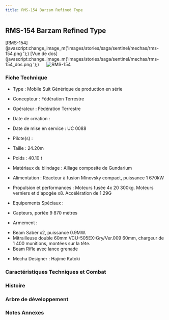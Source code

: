 ```yaml
---
title: RMS-154 Barzam Refined Type
---
```


RMS-154 Barzam Refined Type
---------------------------


[RMS-154](javascript:change_image_m('images/stories/saga/sentinel/mechas/rms-154.png
');) [Vue de dos](javascript:change_image_m('images/stories/saga/sentinel/mechas/rms-154_dos.png
');)      ![
RMS-154](/images/stories/saga/sentinel/mechas/rms-154.png
)    
### Fiche Technique



- Type : Mobile Suit Générique de production en série
  
- Concepteur : Fédération Terrestre
  
- Opérateur : Fédération Terrestre
  
- Date de création : 
  
- Date de mise en service : UC 0088
  
- Pilote(s) : 
  
- Taille : 24.20m
  
- Poids : 40.10 t
  
- Matériaux du blindage : Alliage composite de Gundarium
  
- Alimentation : Réacteur à fusion Minovsky compact, puissance 1 670kW
  
- Propulsion et performances : Moteurs fusée 4x 20 300kg. Moteurs verniers et d'apogée x8. Accélération de 1.29G
  
- Equipements Spéciaux :


* Capteurs, portée 9 870 mètres


- Armement :


* Beam Saber x2, puissance 0.9MW.
* Mitrailleuse double 60mm VCU-505EX-Gry/Ver.009 60mm, chargeur de 1 400 munitions, montées sur la tête.
* Beam Rifle avec lance grenade


- Mecha Designer : Hajime Katoki


### Caractéristiques Techniques et Combat


### Histoire


### Arbre de développement


### Notes Annexes


